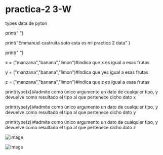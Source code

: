 # practica-2 3-W
types data de pyton

print(" ")

print("Emmanuel castruita soto esta es mi practica 2 data" )

print(" ")

x = ("manzana","banana","limon")#indica que x es igual a esas frutas 

y = ("manzana","banana","limon")#indica que yes igual a esas frutas 

z = ("manzana","banana","limon")#indica que z es igual a esas frutas 


print(type(x))#admite como único argumento un dato de cualquier tipo, y devuelve como resultado el tipo al que pertenece dicho dato x

print(type(y))#admite como único argumento un dato de cualquier tipo, y devuelve como resultado el tipo al que pertenece dicho dato y

print(type(z))#admite como único argumento un dato de cualquier tipo, y devuelve como resultado el tipo al que pertenece dicho dato z


![image](https://github.com/user-attachments/assets/02b8cb09-f8e2-4223-8fa3-bbf61f9d64d4)

![image](https://github.com/user-attachments/assets/25a437e8-c6d5-49f9-8398-39297f124cbf)
